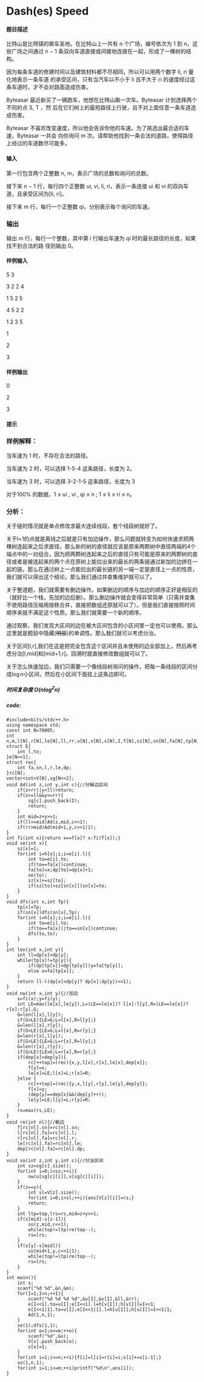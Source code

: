 # Dash(es) Speed
#### 题目描述
比特山是比特镇的飙车圣地。在比特山上一共有 n 个广场，编号依次为 1 到 n，这些广场之间通过 n − 1 条双向车道直接或间接地连接在一起，形成了一棵树的结构。

因为每条车道的修建时间以及建筑材料都不尽相同，所以可以用两个数字 li, ri 量化地表示一条车道 的承受区间，只有当汽车以不小于 li 且不大于 ri 的速度经过这条车道时，才不会对路面造成伤害。

Byteasar 最近新买了一辆跑车，他想在比特山飙一次车。Byteasar 计划选择两个不同的点 S, T ，然 后在它们树上的最短路径上行驶，且不对上面任意一条车道造成伤害。

Byteasar 不喜欢改变速度，所以他会告诉你他的车速。为了挑选出最合适的车速，Byteasar 一共会 向你询问 m 次。请帮助他找到一条合法的道路，使得路径上经过的车道数尽可能多。


#### 输入
第一行包含两个正整数 n, m，表示广场的总数和询问的总数。

接下来 n − 1 行，每行四个正整数 ui, vi, li, ri，表示一条连接 ui 和 vi 的双向车道，且承受区间为[li, ri]。

接下来 m 行，每行一个正整数 qi，分别表示每个询问的车速。


### 输出
输出 m 行，每行一个整数，其中第 i 行输出车速为 qi 时的最长路径的长度，如果找不到合法的路 径则输出 0。

#### 样例输入
5 3	

3 2 2 4

1 5 2 5

4 5 2 2

1 2 3 5

1

2

3
#### 样例输出
0

2

3
#### 提示

### 样例解释：
当车速为 1 时，不存在合法的路径。

当车速为 2 时，可以选择 1-5-4 这条路径，长度为 2。

当车速为 3 时，可以选择 3-2-1-5 这条路径，长度为 3


对于100% 的数据，1  ≤ ui , vi , qi  ≤ n ; 1  ≤ li  ≤ ri  ≤ n。

### 分析：

关于链的情况就是单点修改求最大连续线段，套个线段树就好了。

关于l=1的点就是离线之后就是只有加边操作，那么问题就转变为如何快速求把两棵树连起来之后求直径。那么新的树的直径就应该是原来两颗树中直径两端的4个端点中的一对组合。因为把两颗树连起来之后的直径只有可能是原来的两颗树的直径或者是被连起来的两个点在原树上能拉出来的最长的两条链通过新加的边拼在一起的链。那么在通过树上一点能拉出的最长链的另一端一定是直径上一点的性质，我们就可以得出这个结论。那么我们通过并查集维护就可以了。

关于整道题，我们就需要有删边操作。如果删边的顺序与加边的顺序正好是相反的（就好比一个栈，先加的边后删）。那么删边操作就会变得非常简单（只需并查集不使用路径压缩用按秩合并，直接把数组还原就可以了）。但是我们直接按照时间顺序来就不满足这个性质。那么我们就需要一个新的顺序。

通过观察，我们发现大区间的边在被大区间包含的小区间里一定也可以使用。那么这里就是题目中隐藏(~~明显~~)的单调性。那么我们就可以考虑分治。

关于区间[l,r],我们在这是把完全包含这个区间并且未使用的边全部加上，然后再考虑分治[l,mid]和[mid+1,r]。回溯时就直接修改数组就可以了。

关于怎么快速加边，我们只需要一个像线段树询问的操作，把每一条线段的区间分成$\log n$小区间，然后在小区间下面挂上这条边即可。

##### 时间复杂度 $O(n \log^2n)$
##### code:
```
#include<bits/stdc++.h>
using namespace std;
const int N=70005;
int n,m,l[N],r[N],le[N],ll,rr,u[N],v[N],s[N],I,f[N],sz[N],sn[N],fa[N],tp[N],dp[N],dep[N],h[N],top,rs,ans[N];
struct E{
	int l,to;
}e[N<<1];
struct rec{
	int fa,sn,l,r,le,dp;
}rc[N];
vector<int>V[N],sg[N<<2];
void Ad(int z,int y,int c){//分解边区间 
	if(z>rr||y<ll)return;
	if(z>=ll&&y<=rr){
		sg[c].push_back(I);
		return;
	}
	int mid=z+y>>1;
	if(ll<=mid)Ad(z,mid,c<<1);
	if(rr>mid)Ad(mid+1,y,c<<1|1);
}
int fi(int x){return x==f[x]? x:fi(f[x]);}
void se(int x){
	sz[x]=1;
	for(int i=h[x];i;i=e[i].l){
		int to=e[i].to;
		if(to==fa[x])continue;
		fa[to]=x;dp[to]=dp[x]+1;
		se(to);
		sz[x]+=sz[to];
		if(sz[to]>sz[sn[x]])sn[x]=to;
	}
}
void dfs(int x,int Tp){
	tp[x]=Tp;
	if(sn[x])dfs(sn[x],Tp);
	for(int i=h[x];i;i=e[i].l){
		int to=e[i].to;
		if(to==fa[x]||to==sn[x])continue;
		dfs(to,to);
	}
}
int len(int x,int y){
	int ll=dp[x]+dp[y];
	while(tp[x]!=tp[y]){
		if(dp[tp[x]]<dp[tp[y]])y=fa[tp[y]];
		else x=fa[tp[x]];
	}
	return ll-((dp[x]<dp[y]? dp[x]:dp[y])<<1);
}
void nw(int x,int y){//加边 
	x=fi(x);y=fi(y);
	int LE=max(le[x],le[y]),L=(LE==le[x])? l[x]:l[y],R=(LE==le[x])? r[x]:r[y],G;
	G=len(l[x],l[y]);
	if(G>LE){LE=G;L=l[x],R=l[y];}
	G=len(l[x],r[y]);
	if(G>LE){LE=G;L=l[x],R=r[y];}
	G=len(r[x],l[y]);
	if(G>LE){LE=G;L=r[x],R=l[y];}
	G=len(r[x],r[y]);
	if(G>LE){LE=G;L=r[x],R=r[y];}
	if(dep[x]>dep[y]){
		rc[++top]=(rec){x,y,l[x],r[x],le[x],dep[x]};
		f[y]=x;
		le[x]=LE;l[x]=L;r[x]=R;
	}else {
		rc[++top]=(rec){y,x,l[y],r[y],le[y],dep[y]};
		f[x]=y;
		(dep[y]==dep[x]&&(dep[y]++));
		le[y]=LE;l[y]=L;r[y]=R;
	}
	rs=max(rs,LE);
}
void re(int nl){//删边 
	f[rc[nl].sn]=rc[nl].sn;
	l[rc[nl].fa]=rc[nl].l;
	r[rc[nl].fa]=rc[nl].r;
	le[rc[nl].fa]=rc[nl].le;
	dep[rc[nl].fa]=rc[nl].dp;
}
void so(int z,int y,int c){//分治区间 
	int sz=sg[c].size();
	for(int i=0;i<sz;++i){
		nw(u[sg[c][i]],v[sg[c][i]]);
	}
	if(z==y){
		int sl=V[z].size();
		for(int i=0;i<sl;++i){ans[V[z][i]]=rs;}
		return;
	}
	int ltp=top,lrs=rs,mid=z+y>>1;
	if(s[mid]-s[z-1]){
		so(z,mid,c<<1);
		while(top!=ltp)re(top--);
		rs=lrs;
	}
	if(s[y]-s[mid]){
		so(mid+1,y,c<<1|1);
		while(top!=ltp)re(top--);
		rs=lrs;
	}
}
int main(){
	int x;
	scanf("%d %d",&n,&m);
	for(I=1;I<n;++I){
		scanf("%d %d %d %d",&u[I],&v[I],&ll,&rr);
		e[I<<1].to=u[I];e[I<<1].l=h[v[I]];h[v[I]]=I<<1;
		e[I<<1|1].to=v[I];e[I<<1|1].l=h[u[I]];h[u[I]]=I<<1|1;
		Ad(1,n,1);
	}
	se(1);dfs(1,1);
	for(int o=1;o<=m;++o){
		scanf("%d",&x);
		V[x].push_back(o);
		s[x]=1;
	}
	for(int i=1;i<=n;++i){f[i]=l[i]=r[i]=i;s[i]+=s[i-1];}
	so(1,n,1);
	for(int i=1;i<=m;++i)printf("%d\n",ans[i]);
}
```